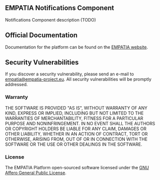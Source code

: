 ## EMPATIA Notifications Component 

Notifications Component description (TODO)

## Official Documentation

Documentation for the platform can be found on the [EMPATIA website](http://empatia-project.eu).

## Security Vulnerabilities

If you discover a security vulnerability, please send an e-mail to empatia@empatia-project.eu. All security vulnerabilities will be promptly addressed.

### Warranty

THE SOFTWARE IS PROVIDED "AS IS", WITHOUT WARRANTY OF ANY KIND, EXPRESS OR
IMPLIED, INCLUDING BUT NOT LIMITED TO THE WARRANTIES OF MERCHANTABILITY,
FITNESS FOR A PARTICULAR PURPOSE AND NONINFRINGEMENT. IN NO EVENT SHALL THE
AUTHORS OR COPYRIGHT HOLDERS BE LIABLE FOR ANY CLAIM, DAMAGES OR OTHER
LIABILITY, WHETHER IN AN ACTION OF CONTRACT, TORT OR OTHERWISE, ARISING FROM,
OUT OF OR IN CONNECTION WITH THE SOFTWARE OR THE USE OR OTHER DEALINGS IN
THE SOFTWARE. 

### License

The EMPATIA Platform open-sourced software licensed under the [GNU Affero General Public License](https://www.gnu.org/licenses/agpl.html).
